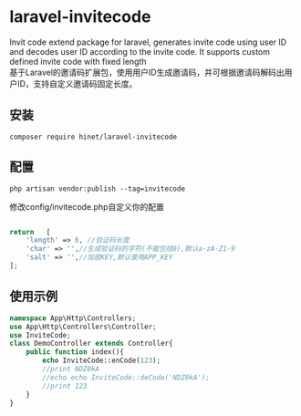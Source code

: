 # laravel-invitecode
Invit code extend package for laravel, generates invite code using user ID and decodes user ID according to the invite code. It supports custom defined invite code with fixed length  
基于Laravel的邀请码扩展包，使用用户ID生成邀请码，并可根据邀请码解码出用户ID，支持自定义邀请码固定长度。

## 安装

```
composer require hinet/laravel-invitecode
```

## 配置

```
php artisan vendor:publish --tag=invitecode
```

修改config/invitecode.php自定义你的配置  
```php

return   [
    'length' => 6, //验证码长度
    'char' => '',//生成验证码的字符(不能包括0),默认a-zA-Z1-9
    'salt' => '',//加密KEY,默认使用APP_KEY
];
```

## 使用示例

```php
namespace App\Http\Controllers;
use App\Http\Controllers\Controller;
use InviteCode;
class DemoController extends Controller{
    public function index(){
        echo InviteCode::enCode(123);
        //print NDZ0kA
        //echo echo InviteCode::deCode('NDZ0kA');
        //print 123
    }
}
```
